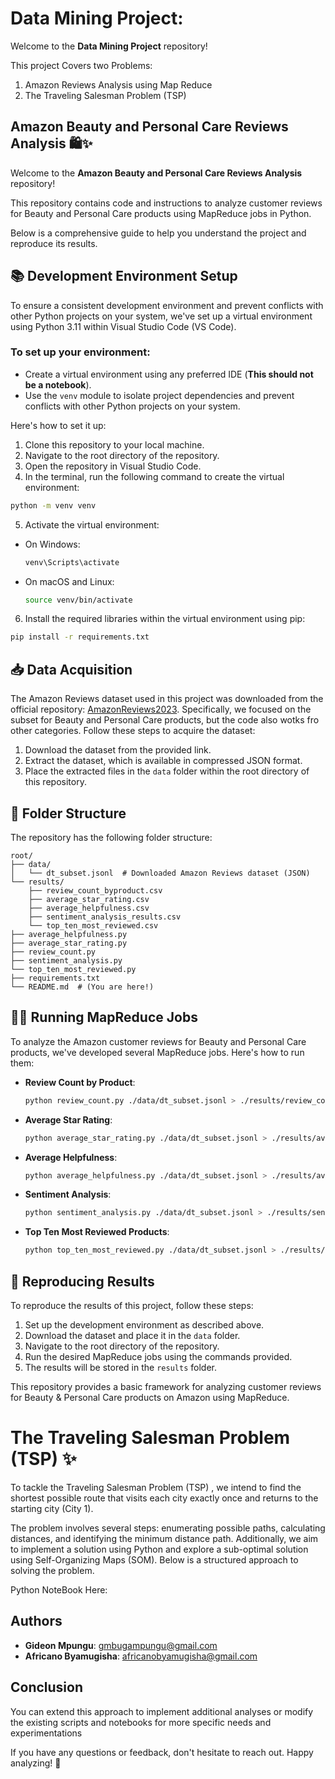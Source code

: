 # Data Mining Project:
Welcome to the **Data Mining Project** repository!

This project Covers two Problems:
1. Amazon Reviews Analysis using Map Reduce
2. The Traveling Salesman Problem (TSP)

## Amazon Beauty and Personal Care Reviews Analysis 🛍️✨

Welcome to the **Amazon Beauty and Personal Care Reviews Analysis** repository!

This repository contains code and instructions to analyze customer reviews for Beauty and Personal Care products using MapReduce jobs in Python.

Below is a comprehensive guide to help you understand the project and reproduce its results.

## 📚 Development Environment Setup

To ensure a consistent development environment and prevent conflicts with other Python projects on your system, we've set up a virtual environment using Python 3.11 within Visual Studio Code (VS Code).

### To set up your environment:
- Create a virtual environment using any preferred IDE (**This should not be a notebook**).
- Use the `venv` module to isolate project dependencies and prevent conflicts with other Python projects on your system.

Here's how to set it up:

1. Clone this repository to your local machine.
2. Navigate to the root directory of the repository.
3. Open the repository in Visual Studio Code.
4. In the terminal, run the following command to create the virtual environment:

```bash
python -m venv venv
```

5. Activate the virtual environment:

- On Windows:
  ```bash
  venv\Scripts\activate
  ```

- On macOS and Linux:
  ```bash
  source venv/bin/activate
  ```

6. Install the required libraries within the virtual environment using pip:
  ```bash
  pip install -r requirements.txt
  ```

## 📥 Data Acquisition

The Amazon Reviews dataset used in this project was downloaded from the official repository: [AmazonReviews2023](https://github.com/hyp1231/AmazonReviews2023). Specifically, we focused on the subset for Beauty and Personal Care products, but the code also wotks fro other categories. Follow these steps to acquire the dataset:

1. Download the dataset from the provided link.
2. Extract the dataset, which is available in compressed JSON format.
3. Place the extracted files in the `data` folder within the root directory of this repository.

## 📂 Folder Structure

The repository has the following folder structure:

```
root/
├── data/
│   └── dt_subset.jsonl  # Downloaded Amazon Reviews dataset (JSON)
└── results/
    ├── review_count_byproduct.csv
    ├── average_star_rating.csv
    ├── average_helpfulness.csv
    ├── sentiment_analysis_results.csv
    └── top_ten_most_reviewed.csv
├── average_helpfulness.py
├── average_star_rating.py
├── review_count.py
├── sentiment_analysis.py
└── top_ten_most_reviewed.py
├── requirements.txt
└── README.md  # (You are here!)
```

## 🏃‍♂️ Running MapReduce Jobs

To analyze the Amazon customer reviews for Beauty and Personal Care products, we've developed several MapReduce jobs. Here's how to run them:

- **Review Count by Product**:
  ```bash
  python review_count.py ./data/dt_subset.jsonl > ./results/review_count_byproduct.csv
  ```

- **Average Star Rating**:
  ```bash
  python average_star_rating.py ./data/dt_subset.jsonl > ./results/average_star_rating.csv
  ```

- **Average Helpfulness**:
  ```bash
  python average_helpfulness.py ./data/dt_subset.jsonl > ./results/average_helpfulness.csv
  ```

- **Sentiment Analysis**:
  ```bash
  python sentiment_analysis.py ./data/dt_subset.jsonl > ./results/sentiment_analysis.csv
  ```

- **Top Ten Most Reviewed Products**:
  ```bash
  python top_ten_most_reviewed.py ./data/dt_subset.jsonl > ./results/top_ten_most_reviewed.csv
  ```

## 🔄 Reproducing Results

To reproduce the results of this project, follow these steps:

1. Set up the development environment as described above.
2. Download the dataset and place it in the `data` folder.
3. Navigate to the root directory of the repository.
4. Run the desired MapReduce jobs using the commands provided.
5. The results will be stored in the `results` folder.

This repository provides a basic framework for analyzing customer reviews for Beauty & Personal Care products on Amazon using MapReduce. 


# The Traveling Salesman Problem (TSP) ✨
To tackle the Traveling Salesman Problem (TSP) , we intend to find the shortest possible route that visits each city exactly once and returns to the starting city (City 1). 

The problem involves several steps: enumerating possible paths, calculating distances, and identifying the minimum distance path. Additionally, we aim to implement a solution using Python and explore a sub-optimal solution using Self-Organizing Maps (SOM). Below is a structured approach to solving the problem.

Python NoteBook Here:

## Authors
- **Gideon Mpungu**: [gmbugampungu@gmail.com](mailto:gmbugampungu@gmail.com)
- **Africano Byamugisha**: [africanobyamugisha@gmail.com](mailto:africanobyamugisha@gmail.com)

## Conclusion

You can extend this approach to implement additional analyses or modify the existing scripts and notebooks for more specific needs and experimentations

If you have any questions or feedback, don't hesitate to reach out. Happy analyzing! 🎉
